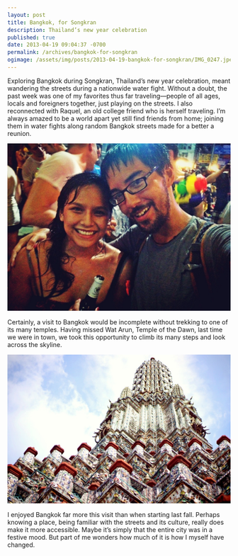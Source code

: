 ```yaml
---
layout: post
title: Bangkok, for Songkran
description: Thailand’s new year celebration
published: true
date: 2013-04-19 09:04:37 -0700
permalink: /archives/bangkok-for-songkran
ogimage: /assets/img/posts/2013-04-19-bangkok-for-songkran/IMG_0247.jpeg
---
```

Exploring Bangkok during Songkran, Thailand’s new year celebration, meant wandering the streets during a nationwide water fight. Without a doubt, the past week was one of my favorites thus far traveling—people of all ages, locals and foreigners together, just playing on the streets. I also reconnected with Raquel, an old college friend who is herself traveling. I’m always amazed to be a world apart yet still find friends from home; joining them in water fights along random Bangkok streets made for a better a reunion.

![Raquel and Benjamin on Khao San Road][2] 

Certainly, a visit to Bangkok would be incomplete without trekking to one of its many temples. Having missed Wat Arun, Temple of the Dawn, last time we were in town, we took this opportunity to climb its many steps and look across the skyline.

![Wat Arun, Temple of the Dawn][3] 

I enjoyed Bangkok far more this visit than when starting last fall. Perhaps knowing a place, being familiar with the streets and its culture, really does make it more accessible. Maybe it’s simply that the entire city was in a festive mood. But part of me wonders how much of it is how I myself have changed.

[1]: http://www.globaltumbleweed.com/
[2]: /assets/img/posts/2013-04-19-bangkok-for-songkran/IMG_0247.jpeg
[3]: /assets/img/posts/2013-04-19-bangkok-for-songkran/IMG_0248.jpeg

